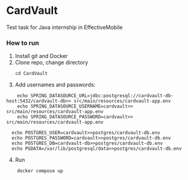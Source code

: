 # CardVault
Test task for Java internship in EffectiveMobile

### How to run
1. Install git and Docker
2. Clone repo, change directory
    ```
   cd CardVault
   ```
3. Add usernames and passwords:
```
    echo SPRING_DATASOURCE_URL=jdbc:postgresql://cardvault-db-host:5432/cardvault-db>> src/main/resources/cardvault-app.env
    echo SPRING_DATASOURCE_USERNAME=cardvault>> src/main/resources/cardvault-app.env 
    echo SPRING_DATASOURCE_PASSWORD=cardvault>> src/main/resources/cardvault-app.env
```
   
   ```
     echo POSTGRES_USER=cardvault>>postgres/cardvault-db.env
     echo POSTGRES_PASSWORD=cardvault>>postgres/cardvault-db.env
     echo POSTGRES_DB=cardvault-db>>postgres/cardvault-db.env
     echo PGDATA=/var/lib/postgresql/data>>postgres/cardvault-db.env
   ```

4. Run
```
    docker compose up
  ```